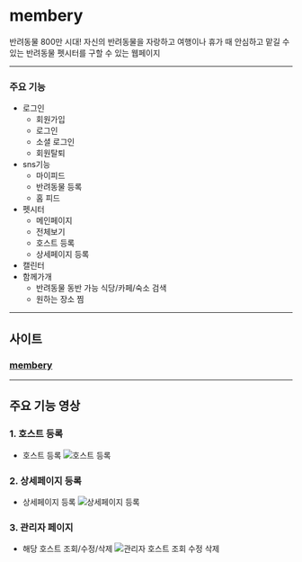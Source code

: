 # membery

반려동물 800만 시대! 자신의 반려동물을 자랑하고 
여행이나 휴가 때 안심하고 맡길 수 있는 반려동물 펫시터를 구할 수 있는 웹페이지

----------------
### 주요 기능
+ 로그인
  + 회원가입
  + 로그인
  + 소셜 로그인
  + 회원탈퇴
+ sns기능
  + 마이피드
  + 반려동물 등록
  + 홈 피드
+ 펫시터
  + 메인페이지
  + 전체보기
  + 호스트 등록
  + 상세페이지 등록
+ 캘린터
+ 함께가개
  + 반려동물 동반 가능 식당/카페/숙소 검색
  + 원하는 장소 찜
---------------
## 사이트
### [membery](http://3.38.245.67:8082/)
---------------
## 주요 기능 영상
### 1. 호스트 등록
+ 호스트 등록
![호스트 등록](https://github.com/kangjs3779/membery/assets/123609533/1c1bad61-f487-41d4-95ea-1cc4ad0c22c2)
### 2. 상세페이지 등록
+ 상세페이지 등록
![상세페이지 등록](https://github.com/kangjs3779/membery/assets/123609533/44ed581d-e4e3-47e1-88f2-b46695a216e1)
### 3. 관리자 페이지
+ 해당 호스트 조회/수정/삭제
![관리자 호스트 조회 수정 삭제](https://github.com/kangjs3779/membery/assets/123609533/fdedd574-0eed-40f9-9542-035a07454bac)
